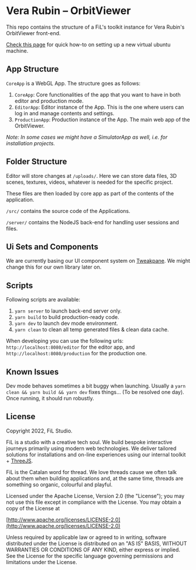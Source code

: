 # Vera Rubin – OrbitViewer
This repo contains the structure of a FiL's toolkit instance for Vera Rubin's OrbitViewer front-end. 

[Check this page](https://eduprtas.notion.site/Setting-up-an-ubuntu-VM-instance-from-scratch-d33174b55d9c412bad04e6a3280b26fc) for quick how-to on setting up a new virtual ubuntu machine.

## App Structure
`CoreApp` is a WebGL App. The structure goes as follows:

1. `CoreApp`: Core functionalities of the app that you want to have in both editor and production mode.
2. `EditorApp`: Editor instance of the App. This is the one where users can log in and manage contents and settings.
3. `ProductionApp`: Production instance of the App. The main web app of the OrbitViewer.

*Note: In some cases we might have a SimulatorApp as well, i.e. for installation projects.*

## Folder Structure
Editor will store changes at `/uploads/`. Here we can store data files, 3D scenes, textures, videos, whatever is needed for the specific project.

These files are then loaded by core app as part of the contents of the application.

`/src/` contains the source code of the Applications.

`/server/` contains the NodeJS back-end for handling user sessions and files.

## Ui Sets and Components
We are currently basing our UI component system on [Tweakpane](https://cocopon.github.io/tweakpane/). We might change this for our own library later on.

## Scripts
Following scripts are available:

1. `yarn server` to launch back-end server only.
2. `yarn build` to build production-ready code.
3. `yarn dev` to launch dev mode environment.
4. `yarn clean` to clean all temp generated files & clean data cache.

When developing you can use the following urls: `http://localhost:8080/editor` for the editor app, and `http://localhost:8080/production` for the production one.

## Known Issues
Dev mode behaves sometimes a bit buggy when launching. Usually a `yarn clean && yarn build && yarn dev` fixes things... (To be resolved one day). Once running, it should run robustly.

## License
Copyright 2022, FiL Studio.

FiL is a studio with a creative tech soul. We build bespoke interactive journeys primarily using modern web technologies. We deliver tailored solutions for installations and on-line experiences using our internal toolkit + [ThreeJS](https://threejs.org).

FiL is the Catalan word for thread. We love threads cause we often talk about them when building applications and, at the same time, threads are something so organic, colourful and playful.

Licensed under the Apache License, Version 2.0 (the "License");
you may not use this file except in compliance with the License.
You may obtain a copy of the License at

[http://www.apache.org/licenses/LICENSE-2.0](http://www.apache.org/licenses/LICENSE-2.0)

Unless required by applicable law or agreed to in writing, software
distributed under the License is distributed on an "AS IS" BASIS,
WITHOUT WARRANTIES OR CONDITIONS OF ANY KIND, either express or implied.
See the License for the specific language governing permissions and
limitations under the License.